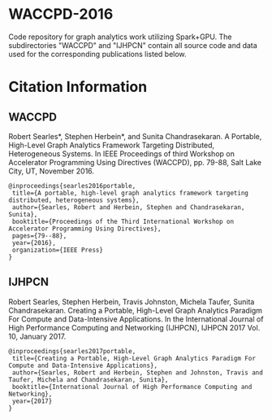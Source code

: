 # WACCPD-2016
Code repository for graph analytics work utilizing Spark+GPU. The subdirectories "WACCPD" and "IJHPCN" contain all source code and data used for the corresponding publications listed below.
# Citation Information
## WACCPD
Robert Searles\*, Stephen Herbein\*, and Sunita Chandrasekaran. A Portable, High-Level Graph Analytics Framework Targeting Distributed, Heterogeneous Systems. In IEEE Proceedings of third Workshop on Accelerator Programming Using Directives (WACCPD), pp. 79-88, Salt Lake City, UT, November 2016.
```
@inproceedings{searles2016portable,
 title={A portable, high-level graph analytics framework targeting distributed, heterogeneous systems},
 author={Searles, Robert and Herbein, Stephen and Chandrasekaran, Sunita},
 booktitle={Proceedings of the Third International Workshop on Accelerator Programming Using Directives},
 pages={79--88},
 year={2016},
 organization={IEEE Press}
}
```
## IJHPCN
Robert Searles, Stephen Herbein, Travis Johnston, Michela Taufer, Sunita Chandrasekaran. Creating a Portable, High-Level Graph Analytics Paradigm For Compute and Data-Intensive Applications. In the International Journal of High Performance Computing and Networking (IJHPCN), IJHPCN 2017 Vol. 10, January 2017.
```
@inproceedings{searles2017portable,
 title={Creating a Portable, High-Level Graph Analytics Paradigm For Compute and Data-Intensive Applications},
 author={Searles, Robert and Herbein, Stephen and Johnston, Travis and Taufer, Michela and Chandrasekaran, Sunita},
 booktitle={International Journal of High Performance Computing and Networking},
 year={2017}
}
```
